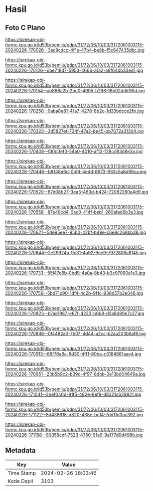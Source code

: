 # Hasil

## Foto C Plano

https://sirekap-obj-formc.kpu.go.id/d53b/pemilu/pdpr/31/72/06/10/03/3172061003115-20240226-170026--3ac9cdcc-4f1e-47b4-be8b-f5c647435dbc.jpg

https://sirekap-obj-formc.kpu.go.id/d53b/pemilu/pdpr/31/72/06/10/03/3172061003115-20240226-170126--dae718d7-5953-4666-a1a2-a8f64db33ed1.jpg

https://sirekap-obj-formc.kpu.go.id/d53b/pemilu/pdpr/31/72/06/10/03/3172061003115-20240226-170154--ab868a2b-2bc0-4905-b298-18b02dd516fd.jpg

https://sirekap-obj-formc.kpu.go.id/d53b/pemilu/pdpr/31/72/06/10/03/3172061003115-20240226-170250--0aba8e81-41a7-4278-8b2c-1d33bdcce2fb.jpg

https://sirekap-obj-formc.kpu.go.id/d53b/pemilu/pdpr/31/72/06/10/03/3172061003115-20240226-170323--3d5827ef-734f-47a2-be45-bb7672a313d4.jpg

https://sirekap-obj-formc.kpu.go.id/d53b/pemilu/pdpr/31/72/06/10/03/3172061003115-20240226-170408--fd0d3ef3-54a0-4010-af12-f28cd83d8e3a.jpg

https://sirekap-obj-formc.kpu.go.id/d53b/pemilu/pdpr/31/72/06/10/03/3172061003115-20240226-170446--b8148e6d-0bf4-4edd-8973-933c5a8d96ca.jpg

https://sirekap-obj-formc.kpu.go.id/d53b/pemilu/pdpr/31/72/06/10/03/3172061003115-20240226-170520--67d08b27-3ea5-463d-b424-72082260a4d9.jpg

https://sirekap-obj-formc.kpu.go.id/d53b/pemilu/pdpr/31/72/06/10/03/3172061003115-20240226-170558--87e48cd4-0ac0-414f-beb1-260afad6b3e3.jpg

https://sirekap-obj-formc.kpu.go.id/d53b/pemilu/pdpr/31/72/06/10/03/3172061003115-20240226-170621--5de95ee7-95b0-42bf-b49e-c6e8c268bb38.jpg

https://sirekap-obj-formc.kpu.go.id/d53b/pemilu/pdpr/31/72/06/10/03/3172061003115-20240226-170644--2e29924a-9c31-4a92-9ee9-7972806a8145.jpg

https://sirekap-obj-formc.kpu.go.id/d53b/pemilu/pdpr/31/72/06/10/03/3172061003115-20240226-170733--55f47e5b-0bd9-4a0a-8b43-b3c07090e1e3.jpg

https://sirekap-obj-formc.kpu.go.id/d53b/pemilu/pdpr/31/72/06/10/03/3172061003115-20240226-170756--5bd71b90-1df4-4c2b-9f1c-938d57b2e046.jpg

https://sirekap-obj-formc.kpu.go.id/d53b/pemilu/pdpr/31/72/06/10/03/3172061003115-20240226-170823--b7ae1987-e67f-4233-b6b9-d3a8d80e7c27.jpg

https://sirekap-obj-formc.kpu.go.id/d53b/pemilu/pdpr/31/72/06/10/03/3172061003115-20240226-170846--0f4482a0-7b07-4d44-a2cc-b2aa203b6af6.jpg

https://sirekap-obj-formc.kpu.go.id/d53b/pemilu/pdpr/31/72/06/10/03/3172061003115-20240226-170913--88f76a6a-6d30-4ff1-80ba-c3184881aae4.jpg

https://sirekap-obj-formc.kpu.go.id/d53b/pemilu/pdpr/31/72/06/10/03/3172061003115-20240226-170951--23b5b9c2-b39c-4f97-8dbb-3e13bd04649a.jpg

https://sirekap-obj-formc.kpu.go.id/d53b/pemilu/pdpr/31/72/06/10/03/3172061003115-20240226-171041--2bef040d-81f5-482e-8ef9-d8321c629821.jpg

https://sirekap-obj-formc.kpu.go.id/d53b/pemilu/pdpr/31/72/06/10/03/3172061003115-20240226-171122--8d438618-d820-438e-bc14-7dd11d3ac392.jpg

https://sirekap-obj-formc.kpu.go.id/d53b/pemilu/pdpr/31/72/06/10/03/3172061003115-20240226-171158--90355cdf-7523-4750-91a9-9a177d0d498b.jpg


## Metadata

| Key        | Value               |
| ---------- | ------------------- |
| Time Stamp | 2024-02-26 18:03:46 |
| Kode Dapil | 3103                |



